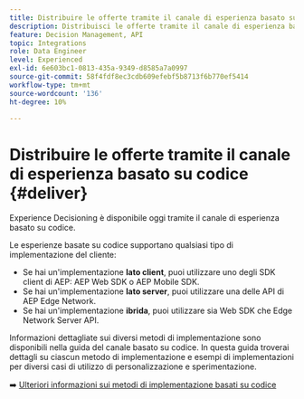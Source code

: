 ```yaml
---
title: Distribuire le offerte tramite il canale di esperienza basato su codice
description: Distribuisci le offerte tramite il canale di esperienza basato su codice.
feature: Decision Management, API
topic: Integrations
role: Data Engineer
level: Experienced
exl-id: 6e603bc1-0813-435a-9349-d8585a7a0997
source-git-commit: 58f4fdf8ec3cdb609efebf5b8713f6b770ef5414
workflow-type: tm+mt
source-wordcount: '136'
ht-degree: 10%

---
```


# Distribuire le offerte tramite il canale di esperienza basato su codice {#deliver}

Experience Decisioning è disponibile oggi tramite il canale di esperienza basato su codice.

Le esperienze basate su codice supportano qualsiasi tipo di implementazione del cliente:

* Se hai un&#39;implementazione **lato client**, puoi utilizzare uno degli SDK client di AEP: AEP Web SDK o AEP Mobile SDK.
* Se hai un&#39;implementazione **lato server**, puoi utilizzare una delle API di AEP Edge Network.
* Se hai un&#39;implementazione **ibrida**, puoi utilizzare sia Web SDK che Edge Network Server API.

Informazioni dettagliate sui diversi metodi di implementazione sono disponibili nella guida del canale basato su codice. In questa guida troverai dettagli su ciascun metodo di implementazione e esempi di implementazioni per diversi casi di utilizzo di personalizzazione e sperimentazione.

➡️ [Ulteriori informazioni sui metodi di implementazione basati su codice](../../code-based/code-based-implementation-samples.md)

